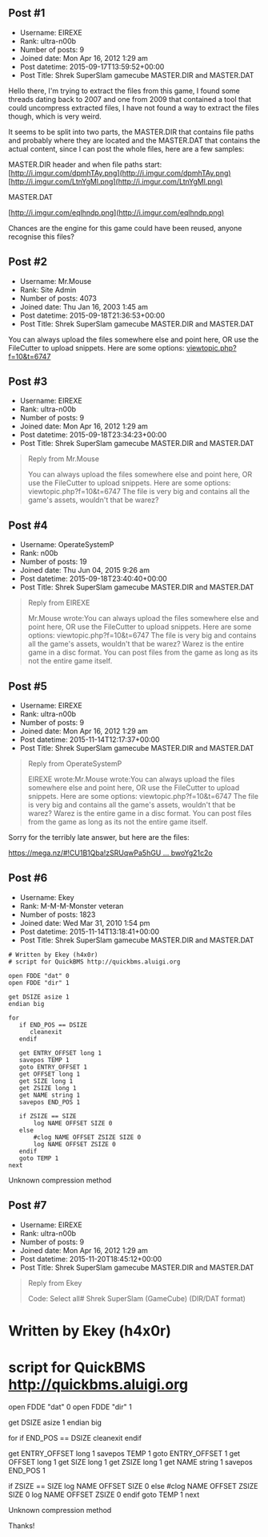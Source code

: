 ## Post #1
- Username: EIREXE
- Rank: ultra-n00b
- Number of posts: 9
- Joined date: Mon Apr 16, 2012 1:29 am
- Post datetime: 2015-09-17T13:59:52+00:00
- Post Title: Shrek SuperSlam gamecube MASTER.DIR and MASTER.DAT

Hello there, I'm trying to extract the files from this game, I found some threads dating back to 2007 and one from 2009 that contained a tool that could uncompress extracted files,  I have not found a way to extract the files though, which is very weird.

It seems to be split into two parts, the MASTER.DIR that contains file paths and probably where they are located and the MASTER.DAT that contains the actual content, since I can post the whole files, here are a few samples:

MASTER.DIR header and when file paths start:
[http://i.imgur.com/dpmhTAy.png](http://i.imgur.com/dpmhTAy.png)
[http://i.imgur.com/LtnYgMl.png](http://i.imgur.com/LtnYgMl.png)

MASTER.DAT

[http://i.imgur.com/eqlhndp.png](http://i.imgur.com/eqlhndp.png)

Chances are the engine for this game could have been reused, anyone recognise this files?
## Post #2
- Username: Mr.Mouse
- Rank: Site Admin
- Number of posts: 4073
- Joined date: Thu Jan 16, 2003 1:45 am
- Post datetime: 2015-09-18T21:36:53+00:00
- Post Title: Shrek SuperSlam gamecube MASTER.DIR and MASTER.DAT

You can always upload the files somewhere else and point here, OR use the FileCutter to upload snippets. Here are some options: [viewtopic.php?f=10&t=6747](http://forum.xentax.com/viewtopic.php?f=10&t=6747)
## Post #3
- Username: EIREXE
- Rank: ultra-n00b
- Number of posts: 9
- Joined date: Mon Apr 16, 2012 1:29 am
- Post datetime: 2015-09-18T23:34:23+00:00
- Post Title: Shrek SuperSlam gamecube MASTER.DIR and MASTER.DAT

> Reply from Mr.Mouse
>
> You can always upload the files somewhere else and point here, OR use the FileCutter to upload snippets. Here are some options: viewtopic.php?f=10&t=6747
The file is very big and contains all the game's assets, wouldn't that be warez?
## Post #4
- Username: OperateSystemP
- Rank: n00b
- Number of posts: 19
- Joined date: Thu Jun 04, 2015 9:26 am
- Post datetime: 2015-09-18T23:40:40+00:00
- Post Title: Shrek SuperSlam gamecube MASTER.DIR and MASTER.DAT

> Reply from EIREXE
>
> Mr.Mouse wrote:You can always upload the files somewhere else and point here, OR use the FileCutter to upload snippets. Here are some options: viewtopic.php?f=10&t=6747
The file is very big and contains all the game's assets, wouldn't that be warez?
Warez is the entire game in a disc format. You can post files from the game as long as its not the entire game itself.
## Post #5
- Username: EIREXE
- Rank: ultra-n00b
- Number of posts: 9
- Joined date: Mon Apr 16, 2012 1:29 am
- Post datetime: 2015-11-14T12:17:37+00:00
- Post Title: Shrek SuperSlam gamecube MASTER.DIR and MASTER.DAT

> Reply from OperateSystemP
>
> EIREXE wrote:Mr.Mouse wrote:You can always upload the files somewhere else and point here, OR use the FileCutter to upload snippets. Here are some options: viewtopic.php?f=10&t=6747
The file is very big and contains all the game's assets, wouldn't that be warez?
Warez is the entire game in a disc format. You can post files from the game as long as its not the entire game itself.

Sorry for the terribly late answer, but here are the files:

[https://mega.nz/#!CU1B1Qba!zSRUqwPa5hGU ... bwoYg21c2o](https://mega.nz/#!CU1B1Qba!zSRUqwPa5hGULtgpJJltR0NAqDuG1bk4ebwoYg21c2o)
## Post #6
- Username: Ekey
- Rank: M-M-M-Monster veteran
- Number of posts: 1823
- Joined date: Wed Mar 31, 2010 1:54 pm
- Post datetime: 2015-11-14T13:18:41+00:00
- Post Title: Shrek SuperSlam gamecube MASTER.DIR and MASTER.DAT

```
# Written by Ekey (h4x0r)
# script for QuickBMS http://quickbms.aluigi.org

open FDDE "dat" 0
open FDDE "dir" 1

get DSIZE asize 1
endian big

for
   if END_POS == DSIZE
      cleanexit
   endif
   
   get ENTRY_OFFSET long 1
   savepos TEMP 1
   goto ENTRY_OFFSET 1
   get OFFSET long 1
   get SIZE long 1
   get ZSIZE long 1
   get NAME string 1
   savepos END_POS 1
   
   if ZSIZE == SIZE
       log NAME OFFSET SIZE 0
   else
       #clog NAME OFFSET ZSIZE SIZE 0
       log NAME OFFSET ZSIZE 0
   endif
   goto TEMP 1
next

```


Unknown compression method
## Post #7
- Username: EIREXE
- Rank: ultra-n00b
- Number of posts: 9
- Joined date: Mon Apr 16, 2012 1:29 am
- Post datetime: 2015-11-20T18:45:12+00:00
- Post Title: Shrek SuperSlam gamecube MASTER.DIR and MASTER.DAT

> Reply from Ekey
>
> Code: Select all# Shrek SuperSlam (GameCube) (DIR/DAT format)
# Written by Ekey (h4x0r)
# script for QuickBMS http://quickbms.aluigi.org

open FDDE "dat" 0
open FDDE "dir" 1

get DSIZE asize 1
endian big

for
   if END_POS == DSIZE
      cleanexit
   endif
   
   get ENTRY_OFFSET long 1
   savepos TEMP 1
   goto ENTRY_OFFSET 1
   get OFFSET long 1
   get SIZE long 1
   get ZSIZE long 1
   get NAME string 1
   savepos END_POS 1
   
   if ZSIZE == SIZE
       log NAME OFFSET SIZE 0
   else
       #clog NAME OFFSET ZSIZE SIZE 0
       log NAME OFFSET ZSIZE 0
   endif
   goto TEMP 1
next


Unknown compression method

Thanks!
